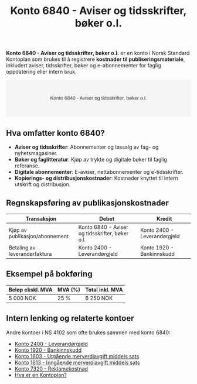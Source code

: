 ﻿---
title: "Konto 6840 - Aviser og tidsskrifter, bøker o.l."
seoTitle: "Konto 6840 | Aviser og tidsskrifter, bøker o.l. | Kontoplan"
description: "Konto 6840 dekker kostnader til aviser, tidsskrifter, bøker og digitale abonnementer for faglig oppdatering. Lær bokføring, MVA-behandling og typiske føringer i norsk kontoplan."
summary: "Kort guide til bokføring av aviser, tidsskrifter, bøker og e-abonnementer på konto 6840."
---

**Konto 6840 - Aviser og tidsskrifter, bøker o.l.** er en konto i Norsk Standard Kontoplan som brukes til å registrere **kostnader til publiseringsmateriale**, inkludert aviser, tidsskrifter, bøker og e-abonnementer for faglig oppdatering eller intern bruk.

![Illustrasjon av konto 6840 - Aviser og tidsskrifter, bøker o.l.](6840-aviser-og-tidsskrifter-boker-o-l-image.svg)

## Hva omfatter konto 6840?

* **Aviser og tidsskrifter**: Abonnementer og løssalg av fag- og nyhetsmagasiner.
* **Bøker og faglitteratur**: Kjøp av trykte og digitale bøker til faglig referanse.
* **Digitale abonnementer**: E-aviser, nettabonnementer og e-tidsskrifter.
* **Kopierings- og distribusjonskostnader**: Kostnader knyttet til intern utskrift og distribusjon.

## Regnskapsføring av publikasjonskostnader

| Transaksjon                   | Debet                                         | Kredit                       |
|-------------------------------|-----------------------------------------------|------------------------------|
| Kjøp av publikasjon/abonnement| Konto 6840 - Aviser og tidsskrifter, bøker o.l.| Konto 2400 - Leverandørgjeld |
| Betaling av leverandørfaktura | Konto 2400 - Leverandørgjeld                  | Konto 1920 - Bankinnskudd    |

## Eksempel på bokføring

| Beløp ekskl. MVA  | MVA (%) | Total inkl. MVA |
|-------------------|---------|-----------------|
| 5 000 NOK         | 25 %    | 6 250 NOK       |

## Intern lenking og relaterte kontoer

Andre kontoer i NS 4102 som ofte brukes sammen med konto 6840:

* [Konto 2400 - Leverandørgjeld](/blogs/kontoplan/2400-leverandorgjeld "Konto 2400 - Leverandørgjeld")
* [Konto 1920 - Bankinnskudd](/blogs/kontoplan/1920-bankinnskudd "Konto 1920 - Bankinnskudd")
* [Konto 1603 - Utgående merverdiavgift middels sats](/blogs/kontoplan/1603-utgaende-merverdiavgift-middels-sats "Konto 1603 - Utgående merverdiavgift middels sats")
* [Konto 1613 - Inngående merverdiavgift middels sats](/blogs/kontoplan/1613-inngaaende-merverdiavgift-middels-sats "Konto 1613 - Inngående merverdiavgift middels sats")
* [Konto 7320 - Reklamekostnad](/blogs/kontoplan/7320-reklamekostnad "Konto 7320 - Reklamekostnad")
* [Hva er en Kontoplan?](/blogs/regnskap/hva-er-kontoplan "Hva er en Kontoplan? Komplett Guide til Kontoplaner i Norsk Regnskap")







